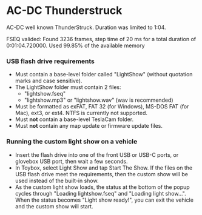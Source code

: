 # AC-DC Thunderstruck
AC-DC well known ThunderStruck. Duration was limited to 1:04.

FSEQ valided:
Found 3236 frames, step time of 20 ms for a total duration of 0:01:04.720000.
Used 99.85% of the available memory

### USB flash drive requirements
- Must contain a base-level folder called "LightShow" (without quotation marks and case sensitive).
- The LightShow folder must contain 2 files:
  - "lightshow.fseq"
  - "lightshow.mp3" or "lightshow.wav" (wav is recommended)
- Must be formatted as exFAT, FAT 32 (for Windows), MS-DOS FAT (for Mac), ext3, or ext4. NTFS is currently not supported.
- Must **not** contain a base-level TeslaCam folder.
- Must **not** contain any map update or firmware update files.
### Running the custom light show on a vehicle
- Insert the flash drive into one of the front USB or USB-C ports, or glovebox USB port, then wait a few seconds.
- In Toybox, select Light Show and tap Start The Show. If the files on the USB flash drive meet the requirements, then the custom show will be used instead of the built-in show.
- As the custom light show loads, the status at the bottom of the popup cycles through "Loading lightshow.fseq" and "Loading light show...". When the status becomes "Light show ready!", you can exit the vehicle and the custom show will start.
